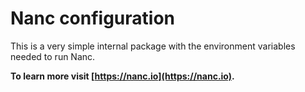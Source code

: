 # Nanc configuration

This is a very simple internal package with the environment variables needed to run Nanc.

**To learn more visit [https://nanc.io](https://nanc.io).**